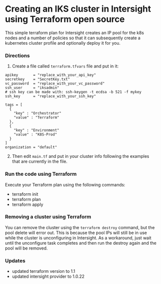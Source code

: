 # Creating an IKS cluster in Intersight using Terraform open source

This simple terraform plan for Intersight creates an IP pool for the k8s nodes and a number of policies so that it can subsequently create a kubernetes cluster profile and optionally deploy it for you.

### Directions

1. Create a file called `terraform.tfvars` file and put in it:

```
apikey       = "replace_with_your_api_key"
secretkey    = "SecretKey.txt"
vc_password  = "replace_with_your_vc_password"
ssh_user     = "iksadmin"
# ssh key can be made with: ssh-keygen -t ecdsa -b 521 -f mykey  
ssh_key      = "replace_with_your_ssh_key"

tags = [
  {
    "key" : "Orchestrator"
    "value" : "Terraform"
  },
  {
    "key" : "Environment"
    "value" : "K8S-Prod"
  }
]
organization = "default"
```


2. Then edit `main.tf` and put in your cluster info following the examples that are currently in the file.

### Run the code using Terraform

Execute your Terraform plan using the following commands:
   - terraform init
   - terraform plan
   - terraform apply
   
### Removing a cluster using Terraform

You can remove the cluster using the `terraform destroy` command, but the pool delete will error out. This is because the pool IPs will still be in use while the cluster is unconfiguring in Intersight. As a workaround, just wait until the unconfigure task completes and then run the destroy again and the pool will be removed.

### Updates

- updated terraform version to 1.1
- updated intersight provider to 1.0.22
